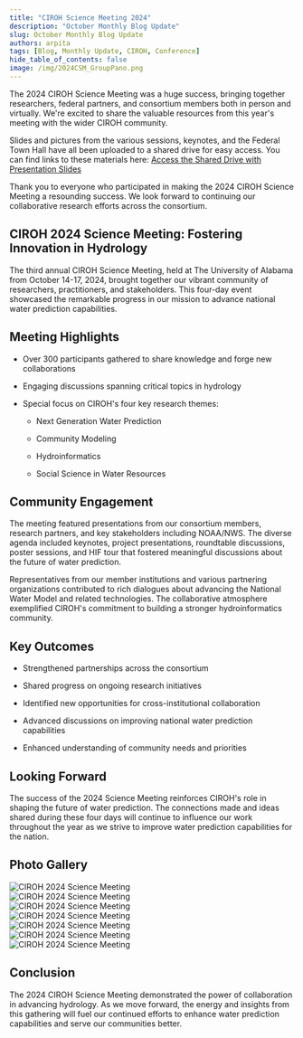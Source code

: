 ```yaml
---
title: "CIROH Science Meeting 2024"
description: "October Monthly Blog Update"
slug: October Monthly Blog Update
authors: arpita
tags: [Blog, Monthly Update, CIROH, Conference]
hide_table_of_contents: false
image: /img/2024CSM_GroupPano.png
---
```


The 2024 CIROH Science Meeting was a huge success, bringing together researchers, federal partners, and consortium members both in person and virtually. We're excited to share the valuable resources from this year's meeting with the wider CIROH community.


Slides and pictures from the various sessions, keynotes, and the Federal Town Hall have all been uploaded to a shared drive for easy access. You can find links to these materials here: [Access the Shared Drive with Presentation Slides](https://drive.google.com/drive/folders/1NsJEWHQBD92ndc3FD_bFEKgqTUqTxVM3)

<!-- truncate -->

Thank you to everyone who participated in making the 2024 CIROH Science Meeting a resounding success. We look forward to continuing our collaborative research efforts across the consortium.



## CIROH 2024 Science Meeting: Fostering Innovation in Hydrology

 

The third annual CIROH Science Meeting, held at The University of Alabama from October 14-17, 2024, brought together our vibrant community of researchers, practitioners, and stakeholders. This four-day event showcased the remarkable progress in our mission to advance national water prediction capabilities.

 

## Meeting Highlights

- Over 300 participants gathered to share knowledge and forge new collaborations

- Engaging discussions spanning critical topics in hydrology

- Special focus on CIROH's four key research themes:

  - Next Generation Water Prediction

  - Community Modeling

  - Hydroinformatics

  - Social Science in Water Resources

 

## Community Engagement

The meeting featured presentations from our consortium members, research partners, and key stakeholders including NOAA/NWS. The diverse agenda included keynotes, project presentations, roundtable discussions, poster sessions, and HIF tour that fostered meaningful discussions about the future of water prediction.

 

Representatives from our member institutions and various partnering organizations contributed to rich dialogues about advancing the National Water Model and related technologies. The collaborative atmosphere exemplified CIROH's commitment to building a stronger hydroinformatics community.

 

## Key Outcomes

- Strengthened partnerships across the consortium

- Shared progress on ongoing research initiatives

- Identified new opportunities for cross-institutional collaboration

- Advanced discussions on improving national water prediction capabilities

- Enhanced understanding of community needs and priorities

 

## Looking Forward

The success of the 2024 Science Meeting reinforces CIROH's role in shaping the future of water prediction. The connections made and ideas shared during these four days will continue to influence our work throughout the year as we strive to improve water prediction capabilities for the nation.

 

## Photo Gallery
<div className="hero-image" style={{ textAlign: 'center' }}>
    <img src="/img/2024CSM_GroupPano.png" alt="CIROH 2024 Science Meeting" style={{ width: '100%', marginBottom: '2rem' }} />
</div>
<div className="hero-image" style={{ textAlign: 'center' }}>
    <img src="/img/2024CSM_WomenOfCIROH.png" alt="CIROH 2024 Science Meeting" style={{ width: '100%', marginBottom: '2rem' }} />
</div>
<div className="hero-image" style={{ textAlign: 'center' }}>
    <img src="/img/science-meeting2024-2.jpeg" alt="CIROH 2024 Science Meeting" style={{ width: '100%', marginBottom: '2rem' }} />
</div>
<div className="hero-image" style={{ textAlign: 'center' }}>
    <img src="/img/science-meeting2024-3.jpeg" alt="CIROH 2024 Science Meeting" style={{ width: '100%', marginBottom: '2rem' }} />
</div>
<div className="hero-image" style={{ textAlign: 'center' }}>
    <img src="/img/science-meeting2024-1.jpeg" alt="CIROH 2024 Science Meeting" style={{ width: '100%', marginBottom: '2rem' }} />
</div>
<div className="hero-image" style={{ textAlign: 'center' }}>
    <img src="/img/science-meeting2024-4.jpeg" alt="CIROH 2024 Science Meeting" style={{ width: '100%', marginBottom: '2rem' }} />
</div>
<div className="hero-image" style={{ textAlign: 'center' }}>
    <img src="/img/science-meeting2024-5.jpeg" alt="CIROH 2024 Science Meeting" style={{ width: '100%'}} />
</div>



 

## Conclusion

The 2024 CIROH Science Meeting demonstrated the power of collaboration in advancing hydrology. As we move forward, the energy and insights from this gathering will fuel our continued efforts to enhance water prediction capabilities and serve our communities better.


